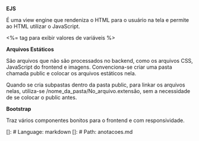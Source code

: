 **EJS** 

É uma view engine que rendeniza o HTML para o usuário na tela e permite ao HTML utilizar o JavaScript.

<%= tag para exibir valores de variáveis %>

**Arquivos Estáticos**

São arquivos que não são processados no backend, como os arquivos CSS, JavaScript do frontend e imagens. Convenciona-se criar uma pasta chamada public e colocar os arquivos estáticos nela.

Quando se cria subpastas dentro da pasta public, para linkar os arquivos nelas, utiliza-se /nome_da_pasta/No_arquivo.extensão, sem a necessidade de se colocar o public antes.

**Bootstrap**

Traz vários componentes bonitos para o frontend e com responsividade.

[]: # Language: markdown
[]: # Path: anotacoes.md